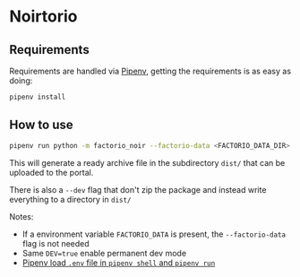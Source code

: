 # Noirtorio

## Requirements

Requirements are handled via [Pipenv](https://pipenv.pypa.io), getting the
requirements is as easy as doing:

```bash
pipenv install
```

## How to use

```bash
pipenv run python -m factorio_noir --factorio-data <FACTORIO_DATA_DIR> packs/Vanilla
```

This will generate a ready archive file in the subdirectory `dist/` that can be
uploaded to the portal.

There is also a `--dev` flag that don't zip the package and instead write
everything to a directory in `dist/`

Notes:
- If a environment variable `FACTORIO_DATA` is present, the `--factorio-data`
  flag is not needed
- Same `DEV=true` enable permanent dev mode
- [Pipenv load `.env` file in `pipenv shell` and `pipenv run`](https://pipenv.pypa.io/en/latest/advanced/#automatic-loading-of-env)
